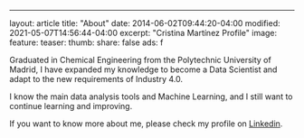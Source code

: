 ---
layout: article
title: "About"
date: 2014-06-02T09:44:20-04:00
modified: 2021-05-07T14:56:44-04:00
excerpt: "Cristina Martínez Profile"
image:
  feature:
  teaser:
  thumb:
share: false
ads: f

Graduated in Chemical Engineering from the Polytechnic University of Madrid, I have expanded my knowledge to become a Data Scientist and adapt to the new requirements of Industry 4.0.

I know the main data analysis tools and Machine Learning, and I still want to continue learning and improving.

If you want to know more about me, please check my profile on [Linkedin](https://www.linkedin.com/in/cristina-mart%C3%ADnez-garc%C3%ADa-438209170/).


